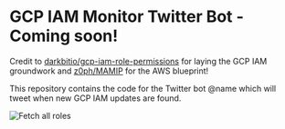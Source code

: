 # GCP IAM Monitor Twitter Bot - Coming soon!

Credit to [darkbitio/gcp-iam-role-permissions](https://github.com/darkbitio/gcp-iam-role-permissions) for laying the GCP IAM groundwork and [z0ph/MAMIP](https://github.com/z0ph/MAMIP) for the AWS blueprint!


This repository contains the code for the Twitter bot @name which will tweet when new GCP IAM updates are found.


![Fetch all roles](https://github.com/jdyke/gcp_iam_monitor_bot/workflows/Fetch%20all%20roles/badge.svg)


